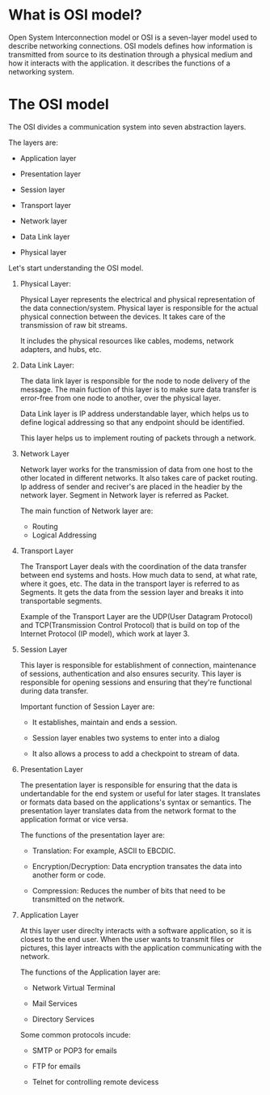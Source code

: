 # What is OSI model?

Open System Interconnection model or OSI is a seven-layer model used to describe networking connections. OSI models defines how information is transmitted from source to its destination through a physical medium and how it interacts with the application. it describes the functions of a networking system.


# The OSI model

The OSI  divides a communication system into seven abstraction layers.

The layers are:

 * Application layer

 * Presentation layer

 * Session layer

 * Transport layer

 * Network layer

 * Data Link layer

 * Physical layer


Let's start understanding the OSI model.

 1. Physical Layer:

    Physical Layer represents the electrical and physical representation of the data connection/system. Physical layer is responsible for the actual physical connection between the devices. It takes care of the transmission of raw bit streams.

    It includes the physical resources like cables, modems, network adapters, and hubs, etc.


 2. Data Link Layer:

    The data link layer is responsible for the node to node delivery of the message. The main fuction of this layer is to make sure data transfer is error-free from one node to another, over the physical layer.

    Data Link layer is IP address understandable layer, which helps us to define logical addressing so that any endpoint should be identified.

    This layer helps us to implement routing of packets through a network.

 3. Network Layer

    Network layer works for the transmission of data from one host to the other located in different networks. It also takes care of packet routing. Ip address of sender and reciver's are placed in the headier by the network layer. Segment in Network layer is referred as Packet.

    The main function of Network layer are:

    * Routing
    * Logical Addressing

4.  Transport Layer

    The Transport Layer deals with the coordination of the data transfer between end systems and hosts. How much data to send, at what rate, where it goes, etc. The data in the transport layer is referred to as Segments. It gets the data from the session layer and breaks it into transportable segments.

    Example of the Transport Layer are the UDP(User Datagram Protocol) and TCP(Transmission Control Protocol) that is build on top of the Internet Protocol (IP model), which work at layer 3.


 5. Session Layer

    This layer is responsible for establishment of connection, maintenance of sessions, authentication and also ensures security. This layer is responsible for opening sessions and ensuring that they're functional during data transfer.

    Important function of Session Layer are:

    * It establishes, maintain and ends a session.

    * Session layer enables two systems to enter into a dialog

    * It also allows a process to add a checkpoint to stream of data.

6. Presentation Layer

    The presentation layer is responsible for ensuring that the data is undertandable for the end system or useful for later stages. It translates or formats data based on the applications's syntax or semantics. The presentation layer translates data from the network format to the application format or vice versa.

    The functions of the presentation layer are:

    * Translation: For example, ASCII to EBCDIC.

    * Encryption/Decryption: Data encryption transates the data into another form or code.

    * Compression: Reduces the number of bits that need to be transmitted on the network.


 7. Application Layer

    At this layer user direclty interacts with a software application, so it is closest to the end user. When the user wants to transmit files or pictures, this layer intreacts with the application communicating with the network.

    The functions of the Application layer are:

    * Network Virtual Terminal

    * Mail Services

    * Directory Services

    Some common protocols incude:

    * SMTP or POP3 for emails

    * FTP for emails

    * Telnet for controlling remote devicess









